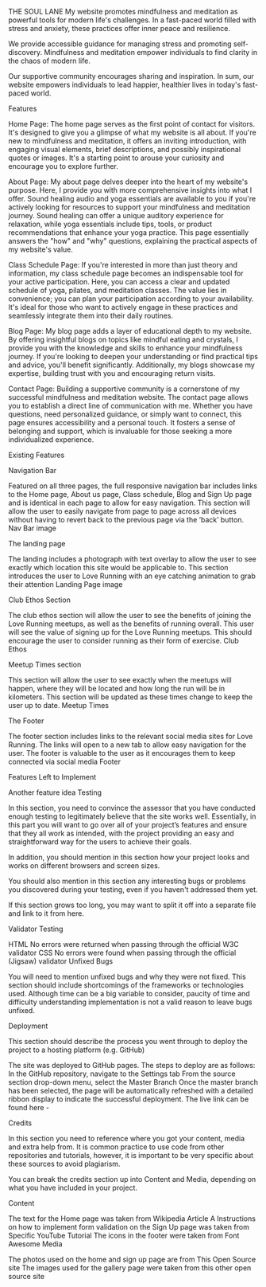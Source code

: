 THE SOUL LANE
My website promotes mindfulness and meditation as powerful tools for modern life's challenges. In a fast-paced world filled with stress and anxiety, these practices offer inner peace and resilience.

We provide accessible guidance for managing stress and promoting self-discovery. Mindfulness and meditation empower individuals to find clarity in the chaos of modern life.

Our supportive community encourages sharing and inspiration. In sum, our website empowers individuals to lead happier, healthier lives in today's fast-paced world.

Features

Home Page: The home page serves as the first point of contact for visitors. It's designed to give you a glimpse of what my website is all about. If you're new to mindfulness and meditation, it offers an inviting introduction, with engaging visual elements, brief descriptions, and possibly inspirational quotes or images. It's a starting point to arouse your curiosity and encourage you to explore further.

About Page: My about page delves deeper into the heart of my website's purpose. Here, I provide you with more comprehensive insights into what I offer. Sound healing audio and yoga essentials are available to you if you're actively looking for resources to support your mindfulness and meditation journey. Sound healing can offer a unique auditory experience for relaxation, while yoga essentials include tips, tools, or product recommendations that enhance your yoga practice. This page essentially answers the "how" and "why" questions, explaining the practical aspects of my website's value.

Class Schedule Page: If you're interested in more than just theory and information, my class schedule page becomes an indispensable tool for your active participation. Here, you can access a clear and updated schedule of yoga, pilates, and meditation classes. The value lies in convenience; you can plan your participation according to your availability. It's ideal for those who want to actively engage in these practices and seamlessly integrate them into their daily routines.

Blog Page: My blog page adds a layer of educational depth to my website. By offering insightful blogs on topics like mindful eating and crystals, I provide you with the knowledge and skills to enhance your mindfulness journey. If you're looking to deepen your understanding or find practical tips and advice, you'll benefit significantly. Additionally, my blogs showcase my expertise, building trust with you and encouraging return visits.

Contact Page: Building a supportive community is a cornerstone of my successful mindfulness and meditation website. The contact page allows you to establish a direct line of communication with me. Whether you have questions, need personalized guidance, or simply want to connect, this page ensures accessibility and a personal touch. It fosters a sense of belonging and support, which is invaluable for those seeking a more individualized experience.

Existing Features

Navigation Bar

Featured on all three pages, the full responsive navigation bar includes links to the Home page, About us page, Class schedule, Blog and Sign Up page and is identical in each page to allow for easy navigation.
This section will allow the user to easily navigate from page to page across all devices without having to revert back to the previous page via the ‘back’ button.
Nav Bar image 

The landing page 

The landing includes a photograph with text overlay to allow the user to see exactly which location this site would be applicable to.
This section introduces the user to Love Running with an eye catching animation to grab their attention
Landing Page image 

Club Ethos Section

The club ethos section will allow the user to see the benefits of joining the Love Running meetups, as well as the benefits of running overall.
This user will see the value of signing up for the Love Running meetups. This should encourage the user to consider running as their form of exercise.
Club Ethos

Meetup Times section

This section will allow the user to see exactly when the meetups will happen, where they will be located and how long the run will be in kilometers.
This section will be updated as these times change to keep the user up to date.
Meetup Times

The Footer

The footer section includes links to the relevant social media sites for Love Running. The links will open to a new tab to allow easy navigation for the user.
The footer is valuable to the user as it encourages them to keep connected via social media
Footer



Features Left to Implement

Another feature idea
Testing

In this section, you need to convince the assessor that you have conducted enough testing to legitimately believe that the site works well. Essentially, in this part you will want to go over all of your project’s features and ensure that they all work as intended, with the project providing an easy and straightforward way for the users to achieve their goals.

In addition, you should mention in this section how your project looks and works on different browsers and screen sizes.

You should also mention in this section any interesting bugs or problems you discovered during your testing, even if you haven't addressed them yet.

If this section grows too long, you may want to split it off into a separate file and link to it from here.

Validator Testing

HTML
No errors were returned when passing through the official W3C validator
CSS
No errors were found when passing through the official (Jigsaw) validator
Unfixed Bugs

You will need to mention unfixed bugs and why they were not fixed. This section should include shortcomings of the frameworks or technologies used. Although time can be a big variable to consider, paucity of time and difficulty understanding implementation is not a valid reason to leave bugs unfixed.

Deployment

This section should describe the process you went through to deploy the project to a hosting platform (e.g. GitHub)

The site was deployed to GitHub pages. The steps to deploy are as follows:
In the GitHub repository, navigate to the Settings tab
From the source section drop-down menu, select the Master Branch
Once the master branch has been selected, the page will be automatically refreshed with a detailed ribbon display to indicate the successful deployment.
The live link can be found here - 

Credits

In this section you need to reference where you got your content, media and extra help from. It is common practice to use code from other repositories and tutorials, however, it is important to be very specific about these sources to avoid plagiarism.

You can break the credits section up into Content and Media, depending on what you have included in your project.

Content

The text for the Home page was taken from Wikipedia Article A
Instructions on how to implement form validation on the Sign Up page was taken from Specific YouTube Tutorial
The icons in the footer were taken from Font Awesome
Media

The photos used on the home and sign up page are from This Open Source site
The images used for the gallery page were taken from this other open source site